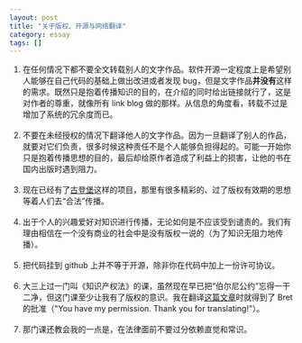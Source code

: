 ```yaml
---
layout: post
title: "关于版权、开源与网络翻译"
category: essay
tags: []
---
```



1. 在任何情况下都不要全文转载别人的文字作品。软件开源一定程度上是希望别人能够在自己代码的基础上做出改进或者发现 bug，但是文字作品**并没有**这样的需求。既然只是抱着传播知识的目的，在介绍的同时给出链接就行了，这是对作者的尊重，就像所有 link blog 做的那样。从信息的角度看，转载不过是增加了系统的冗余度而已。<br><br>
2. 不要在未经授权的情况下翻译他人的文字作品。因为一旦翻译了别人的作品，就要对它们负责，很多时候这种责任不是个人能够负担得起的。可能一开始你只是抱着传播思想的目的，最后却给原作者造成了利益上的损害，让他的书在国内出版时遇到阻力。<br><br>
3. 现在已经有了[古登堡](http://g.yeeyan.org/)这样的项目，那里有很多精彩的、过了版权有效期的思想等着人们去“合法”传播。<br><br>
4. 出于个人的兴趣爱好对知识进行传播，无论如何是不应该受到谴责的。我们有理由相信在一个没有商业的社会中是没有版权一说的（为了知识无阻力地传播）。<br><br>
5. 把代码挂到 github 上并不等于开源，除非你在代码中加上一份许可协议。<br><br>
6. 大三上过一门叫《知识产权法》的课，虽然现在早已把“伯尔尼公约”忘得一干二净，但这门课至少让我有了版权的意识。我在翻译[这篇文章](http://chengyichao.info/learnable-programming/)时就得到了 Bret 的批准（"You have my permission. Thank you for translating!"）。<br><br>
7. 那门课还教会我的一点是，在法律面前不要过分依赖直觉和常识。



